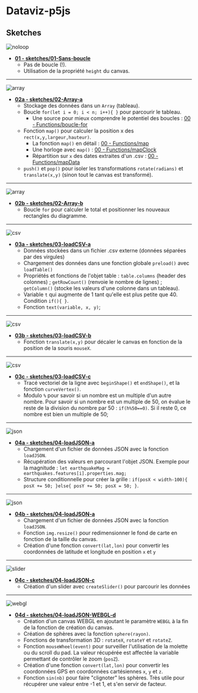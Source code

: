 # Dataviz-p5js

## Sketches

![noloop](assets/no-loop.png)

- **[01 - sketches/01-Sans-boucle](sketches/01-Sans-boucle)**
  - Pas de boucle (!).
  - Utilisation de la propriété `height` du canvas.

---

![array](assets/array-a.png)

- **[02a - sketches/02-Array-a](sketches/02-Array-a)**
  - Stockage des données dans un `Array` (tableau).
  - Boucle `for(let i = 0; i < n; i++){ }` pour parcourir le tableau.
    - Une source pour mieux comprendre le potentiel des boucles : [00 - Functions/boucle-for](sketches/00-Functions/boucle-for)
  - Fonction `map()` pour calculer la position x des `rect(x,y,largeur,hauteur)`.
    - La fonction `map()` en détail : [00 - Functions/map](sketches/00-Functions/map)
    - Une horloge avec `map()` : [00 - Functions/mapClock](sketches/00-Functions/mapClocl)
    - Répartition sur `x` des dates extraites d'un .csv : [00 - Functions/mapData](sketches/00-Functions/mapData)
  - `push()` et `pop()` pour isoler les transformations `rotate(radians)` et `translate(x,y)` (sinon tout le canvas est transformé).

---

![array](assets/array-b.png)

- **[02b - sketches/02-Array-b](sketches/02-Array-b)**
  - Boucle `for` pour calculer le total et positionner les nouveaux rectangles du diagramme.
---

![csv](assets/csv-a.png)

- **[03a - sketches/03-loadCSV-a](sketches/03-loadCSV-a)**
  - Données stockées dans un fichier .csv externe (données séparées par des virgules)
  - Chargement des données dans une fonction globale `preload()` avec `loadTable()`
  - Propriétés et fonctions de l'objet table : `table.columns` (header des colonnes) ; `getRowCount()` (renvoie le nombre de lignes) ; `getColumn()` (stocke les valeurs d'une colonne dans un tableau).
  - Variable `t` qui augmente de 1 tant qu'elle est plus petite que 40. Condition `if(){ }`.
  - Fonction `text(variable, x, y)`;

---

![csv](assets/csv-b.png)

- **[03b - sketches/03-loadCSV-b](sketches/03-loadCSV-b)**
  - Fonction `translate(x,y)` pour décaler le canvas en fonction de la position de la souris `mouseX`.

---

![csv](assets/csv-c.png)

- **[03c - sketches/03-loadCSV-c](sketches/03-loadCSV-c)**
  - Tracé vectoriel de la ligne avec `beginShape()` et `endShape()`, et la fonction `curveVertex()`.
  - Modulo `%` pour savoir si un nombre est un multiple d'un autre nombre. Pour savoir si un nombre est un multiple de 50, on évalue le reste de la division du nombre par 50 : `if(h%50==0)`. Si il reste 0, ce nombre est bien un multiple de 50;

---

![json](assets/json-a.png)


- **[04a - sketches/04-loadJSON-a](sketches/04-loadJSON-a)**
  - Chargement d'un fichier de données JSON avec la fonction `loadJSON`.
  - Récupération des valeurs en parcourant l'objet JSON. Exemple pour la magnitude : `let earthquakeMag = earthquakes.features[i].properties.mag;`
  - Structure conditionnelle pour créer la grille : `if(posX < width-100){ posX += 50; }else{ posY += 50; posX = 50; }`.

---

![json](assets/json-b.png)

- **[04b - sketches/04-loadJSON-a](sketches/04-loadJSON-b)**
  - Chargement d'un fichier de données JSON avec la fonction `loadJSON`.
  - Fonction `img.resize()` pour redimensionner le fond de carte en fonction de la taille du canvas.
  - Création d'une fonction `convert(lat,lon)` pour convertir les coordonnées de latitude et longitude en position `x` et `y`

---

![slider](assets/json-c.png)


- **[04c - sketches/04-loadJSON-c](sketches/04-loadJSON-c)**
  - Création d'un slider avec `createSlider()` pour parcourir les données

---

![webgl](assets/json-webgl-d.png)

- **[04d - sketches/04-loadJSON-WEBGL-d](sketches/04-loadJSON-WEBGL-d)**
  - Création d'un canvas WEBGL en ajoutant le paramètre `WEBGL` à la fin de la fonction de création du canvas.
  - Création de sphères avec la fonction `sphere(rayon)`.
  - Fonctions de transformation 3D : `rotateX`, `rotateY` et `rotateZ`.
  - Fonction `mouseWheel(event)` pour surveiller l'utilisation de la molette ou du scroll du pad. La valeur récupérée est affectée la variable permettant de contrôler le zoom (`posZ`).
  - Création d'une fonction `convert(lat,lon)` pour convertir les coordonnées GPS en coordonnées cartésiennes `x`, `y` et `z`.
  - Fonction `sin(nb)` pour faire "clignoter" les sphères. Très utile pour récupérer une valeur entre -1 et 1, et s'en servir de facteur.

